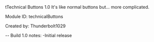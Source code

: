 tTechnical Buttons 1.0
It's like normal buttons but... more complicated.

Module ID: technicalButtons

Created by: Thunderbolt1029

--
Build 1.0 notes:
-Initial release